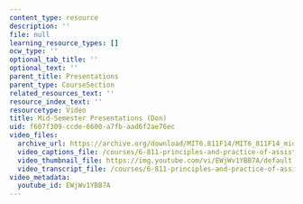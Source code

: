 ```yaml
---
content_type: resource
description: ''
file: null
learning_resource_types: []
ocw_type: ''
optional_tab_title: ''
optional_text: ''
parent_title: Presentations
parent_type: CourseSection
related_resources_text: ''
resource_index_text: ''
resourcetype: Video
title: Mid-Semester Presentations (Don)
uid: f607f309-ccde-6600-a7fb-aad6f2ae76ec
video_files:
  archive_url: https://archive.org/download/MIT6.811F14/MIT6_811F14_midsemester_300k.mp4
  video_captions_file: /courses/6-811-principles-and-practice-of-assistive-technology-fall-2014/8d61fd6d682056cd9c11093961188971_EWjWv1YBB7A.vtt
  video_thumbnail_file: https://img.youtube.com/vi/EWjWv1YBB7A/default.jpg
  video_transcript_file: /courses/6-811-principles-and-practice-of-assistive-technology-fall-2014/6f06455c97f530e20ec5b687de9915f5_EWjWv1YBB7A.pdf
video_metadata:
  youtube_id: EWjWv1YBB7A
---
```

